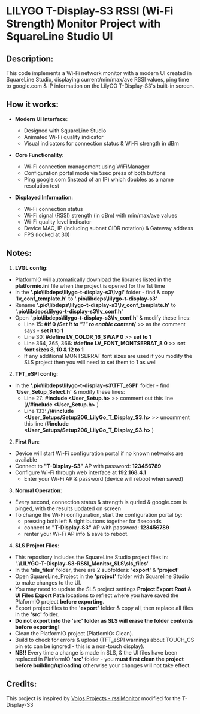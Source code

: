 # LILYGO T-Display-S3 RSSI (Wi-Fi Strength) Monitor Project with SquareLine Studio UI

## Description:
This code implements a Wi-Fi network monitor with a modern UI created in SquareLine Studio, displaying current/min/max/ave RSSI values, ping time to google.com & IP information on the LilyGO T-Display-S3's built-in screen.

## How it works:
- **Modern UI Interface**:
  - Designed with SquareLine Studio
  - Animated Wi-Fi quality indicator
  - Visual indicators for connection status & Wi-Fi strength in dBm

- **Core Functionality**:
  - Wi-Fi connection management using WiFiManager
  - Configuration portal mode via 5sec press of both buttons
  - Ping google.com (instead of an IP) which doubles as a name resolution test

- **Displayed Information**:
  - Wi-Fi connection status
  - Wi-Fi signal (RSSI) strength (in dBm) with min/max/ave values
  - Wi-Fi quality level indicator
  - Device MAC, IP (including subnet CIDR notation) & Gateway address
  - FPS (locked at 30)

## Notes:
1. **LVGL config**:
  - PlatformIO will automatically download the libraries listed in the **platformio.ini** file when the project is opened for the 1st time
  - In the **'.pio\libdeps\lilygo-t-display-s3\lvgl'** folder - find & copy **'lv_conf_template.h'** to **'.pio\libdeps\lilygo-t-display-s3'**
  - Rename **'.pio\libdeps\lilygo-t-display-s3\lv_conf_template.h'** to **'.pio\libdeps\lilygo-t-display-s3\lv_conf.h'**
  - Open **'.pio\libdeps\lilygo-t-display-s3\lv_conf.h'** & modify these lines:
    - Line 15: **#if 0 /*Set it to "1" to enable content*/** >> as the comment says - **set it to 1**
    - Line 30: **#define LV_COLOR_16_SWAP 0** >> **set to 1**
    - Line 364, 365, 366: **#define LV_FONT_MONTSERRAT_8  0** >> **set font sizes 8, 10 & 12 to 1**
    - If any additional MONTSERRAT font sizes are used if you modify the SLS project then you will need to set them to 1 as well

2. **TFT_eSPI config**:
  - In the **'.pio\libdeps\lilygo-t-display-s3\TFT_eSPI'** folder - find **'User_Setup_Select.h'** & modify these lines:
    - Line 27: **#include <User_Setup.h>** >> comment out this line (**//#include <User_Setup.h>** )
    - Line 133: **//#include <User_Setups/Setup206_LilyGo_T_Display_S3.h>** >> uncomment this line (**#include <User_Setups/Setup206_LilyGo_T_Display_S3.h>** )
  
2. **First Run**:
  - Device will start Wi-Fi configuration portal if no known networks are available
  - Connect to **"T-Display-S3"** AP with password: **123456789**
  - Configure Wi-Fi through web interface at **192.168.4.1**
    - Enter your Wi-Fi AP & password (device will reboot when saved)

3. **Normal Operation**:
  - Every second, connection status & strength is quried & google.com is pinged, with the results updated on screen
  - To change the Wi-Fi configuration, start the configuration portal by:
    - pressing both left & right buttons together for 5seconds
    - connect to **"T-Display-S3"** AP with password: **123456789**
    - renter your Wi-Fi AP info & save to reboot.

4. **SLS Project Files**:
  - This repository includes the SquareLine Studio project files in: **'.\LILYGO-T-Display-S3-RSSI_Monitor_SLS\sls_files'**
  - In the **'sls_files'** folder, there are 2 subfolders: **'export'** & **'project'**
  - Open SquareLine_Project in the **'project'** folder with Squareline Studio to make changes to the UI.
  - You may need to update the SLS project settings **Project Export Root** & **UI Files Export Path** locations to reflect where you have saved the PlaformIO project **before exporting**.
  - Export project files to the **'export'** folder & copy all, then replace all files in the **'src'** folder.
  - **Do not export into the 'src' folder as SLS will erase the folder contents before exporting!**
  - Clean the PlatformIO project (PlatfomIO: Clean).
  - Build to check for errors & upload (TFT_eSPI warnings about TOUCH_CS pin etc can be ignored - this is a non-touch display).
  - **NB!!** Every time a change is made in SLS, & the UI files have been replaced in PlatformIO **'src'** folder - you **must first clean the project before building/uploading** otherwise your changes will not take effect.

## Credits:
This project is inspired by [Volos Projects - rssiMonitor](https://github.com/VolosR/rssiMonitor) modified for the T-Display-S3
